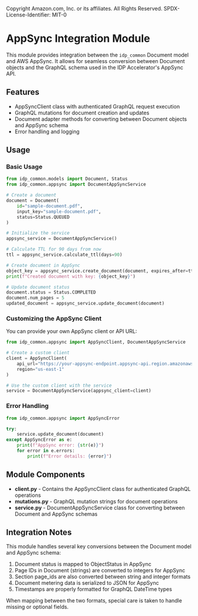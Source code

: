 Copyright Amazon.com, Inc. or its affiliates. All Rights Reserved.
SPDX-License-Identifier: MIT-0

# AppSync Integration Module

This module provides integration between the `idp_common` Document model and AWS AppSync. It allows for seamless conversion between Document objects and the GraphQL schema used in the IDP Accelerator's AppSync API.

## Features

- AppSyncClient class with authenticated GraphQL request execution
- GraphQL mutations for document creation and updates
- Document adapter methods for converting between Document objects and AppSync schema
- Error handling and logging

## Usage

### Basic Usage

```python
from idp_common.models import Document, Status
from idp_common.appsync import DocumentAppSyncService

# Create a document
document = Document(
    id="sample-document.pdf",
    input_key="sample-document.pdf",
    status=Status.QUEUED
)

# Initialize the service
appsync_service = DocumentAppSyncService()

# Calculate TTL for 90 days from now
ttl = appsync_service.calculate_ttl(days=90)

# Create document in AppSync
object_key = appsync_service.create_document(document, expires_after=ttl)
print(f"Created document with key: {object_key}")

# Update document status
document.status = Status.COMPLETED
document.num_pages = 5
updated_document = appsync_service.update_document(document)
```

### Customizing the AppSync Client

You can provide your own AppSync client or API URL:

```python
from idp_common.appsync import AppSyncClient, DocumentAppSyncService

# Create a custom client
client = AppSyncClient(
    api_url="https://your-appsync-endpoint.appsync-api.region.amazonaws.com/graphql",
    region="us-east-1"
)

# Use the custom client with the service
service = DocumentAppSyncService(appsync_client=client)
```

### Error Handling

```python
from idp_common.appsync import AppSyncError

try:
    service.update_document(document)
except AppSyncError as e:
    print(f"AppSync error: {str(e)}")
    for error in e.errors:
        print(f"Error details: {error}")
```

## Module Components

- **client.py** - Contains the AppSyncClient class for authenticated GraphQL operations
- **mutations.py** - GraphQL mutation strings for document operations
- **service.py** - DocumentAppSyncService class for converting between Document and AppSync schemas

## Integration Notes

This module handles several key conversions between the Document model and AppSync schema:

1. Document status is mapped to ObjectStatus in AppSync
2. Page IDs in Document (strings) are converted to integers for AppSync
3. Section page_ids are also converted between string and integer formats
4. Document metering data is serialized to JSON for AppSync
5. Timestamps are properly formatted for GraphQL DateTime types

When mapping between the two formats, special care is taken to handle missing or optional fields.